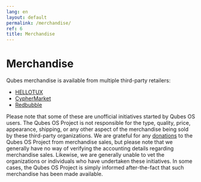 ```yaml
---
lang: en
layout: default
permalink: /merchandise/
ref: 6
title: Merchandise
---
```


# Merchandise

Qubes merchandise is available from multiple third-party retailers:

 - [HELLOTUX]
 - [CypherMarket]
 - [Redbubble]

Please note that some of these are unofficial initiatives started by Qubes OS users.
The Qubes OS Project is not responsible for the type, quality, price, appearance, shipping, or any other aspect of the merchandise being sold by these third-party organizations.
We are grateful for any [donations] to the Qubes OS Project from merchandise sales, but please note that we generally have no way of verifying the accounting details regarding merchandise sales.
Likewise, we are generally unable to vet the organizations or individuals who have undertaken these initiatives.
In some cases, the Qubes OS Project is simply informed after-the-fact that such merchandise has been made available.


[HELLOTUX]: https://www.hellotux.com/qubesos
[CypherMarket]: https://cyphermarket.com/product-tag/qubes/
[Redbubble]: https://www.redbubble.com/people/verifiablelist/works/41211269-qubes-os
[donations]: /donate/
